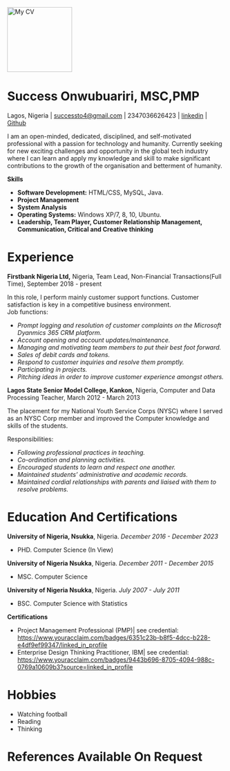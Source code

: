 <img src="https://user-images.githubusercontent.com/90219644/132261969-a67b7969-f3dd-497f-9507-04233c737acc.jpg" alt="My CV" width="150" height="150"/>

Success Onwubuariri, MSC,PMP
===

Lagos, Nigeria  |  successto4@gmail.com  | 2347036626423 | [linkedin](https://www.linkedin.com/in/success-onwubuariri-msc-pmp-15a999119/)  |  [Github](https://github.com/successto4/)

I am an open-minded, dedicated, disciplined, and self-motivated professional with a passion for technology and humanity. 
Currently seeking for new exciting challenges and opportunity in the global tech industry where I can learn and apply
my knowledge and skill to make significant contributions to the growth of the organisation and betterment of humanity.

**Skills**

- **Software Development:**   HTML/CSS, MySQL, Java.
- **Project Management**
- **System Analysis**
- **Operating Systems:** Windows XP/7, 8, 10, Ubuntu.
- **Leadership, Team Player, Customer Relationship Management, Communication, Critical and Creative thinking**

# Experience

**Firstbank Nigeria Ltd,** Nigeria, Team Lead, Non-Financial Transactions(Full Time), September 2018 - present

In this role, I perform mainly customer support functions. Customer satisfaction is key in a competitive business environment.<br> 
Job functions:

- *Prompt logging and resolution of customer complaints on the Microsoft Dyanmics 365 CRM platform.*
- *Account opening and account updates/maintenance.*
- *Managing and motivating team members to put their best foot forward.*
- *Sales of debit cards and tokens.*
- *Respond to customer inquiries and resolve them promptly.*
- *Participating in projects.*
- *Pitching ideas in order to improve customer experience amongst others.*

**Lagos State Senior Model College, Kankon,** Nigeria, Computer and Data Processing Teacher, March 2012 - March 2013

The placement for my National Youth Service Corps (NYSC) where I served as an NYSC Corp member and improved the Computer
knowledge and skills of the students.

Responsibilities:
- *Following professional practices in teaching.*
- *Co-ordination and planning activities.*
- *Encouraged students to learn and respect one another.*
- *Maintained students’ administrative and academic records.*
- *Maintained cordial relationships with parents and liaised with them to resolve problems.*


# Education And Certifications

**University of Nigeria, Nsukka**, Nigeria. _December 2016 - December 2023_
- PHD. Computer Science (In View)

**University of Nigeria Nsukka**, Nigeria. _December 2011 - December 2015_
- MSC. Computer Science

**University of Nigeria Nsukka**, Nigeria. _July 2007 - July 2011_
- BSC. Computer Science with Statistics

**Certifications**

- Project Management Professional (PMP)| see credential: https://www.youracclaim.com/badges/6351c23b-b8f5-4dcc-b228-e4df9ef99347/linked_in_profile
- Enterprise Design Thinking Practitioner, IBM| see credential: https://www.youracclaim.com/badges/9443b696-8705-4094-988c-0769a10609b3?source=linked_in_profile


# Hobbies

- Watching football
- Reading
- Thinking

# References Available On Request
